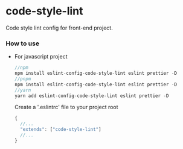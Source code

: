 # code-style-lint
Code style lint config for front-end project.

### How to use

- For javascript project

  ```js
  //npm
  npm install eslint-config-code-style-lint eslint prettier -D
  //pnpm 
  npm install eslint-config-code-style-lint eslint prettier -D
  //yarn
  yarn add eslint-config-code-style-lint eslint prettier -D
  ```

  Create a '.eslintrc' file to your project root

  ```javascript
  {
    //...
    "extends": ["code-style-lint"]
    //...
  }
  ```
